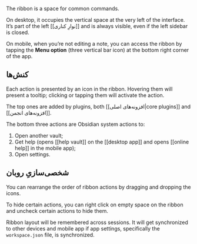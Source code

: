 The ribbon is a space for common commands.

On desktop, it occupies the vertical space at the very left of the interface. It’s part of the left [[نوارِ کناری]] and is always visible, even if the left sidebar is closed.

On mobile, when you’re not editing a note, you can access the ribbon by tapping the **Menu option** (three vertical bar icon) at the bottom right corner of the app.

## کنش‌ها

Each action is presented by an icon in the ribbon. Hovering them will present a tooltip; clicking or tapping them will activate the action.

The top ones are added by plugins, both [[افزونه‌های اصلی|core plugins]] and [[افزونه‌های انجمن]].

The bottom three actions are Obsidian system actions to:

1. Open another vault;
2. Get help (opens [[help vault]] on the [[desktop app]] and opens [[online help]] in the mobile app);
3. Open settings.

## شخصی‌سازیِ روبان

You can rearrange the order of ribbon actions by dragging and dropping the icons. 

To hide certain actions, you can right click on empty space on the ribbon and uncheck certain actions to hide them.

Ribbon layout will be remembered across sessions. It will get synchronized to other devices and mobile app if app settings, specifically the `workspace.json` file, is synchronized.